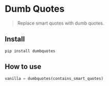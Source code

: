 # Dumb Quotes
> Replace smart quotes with dumb quotes.


## Install

`pip install dumbquotes`

## How to use

```python
vanilla = dumbquotes(contains_smart_quotes)
```
